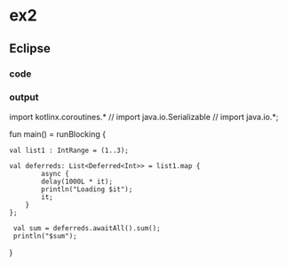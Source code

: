 # ex2
## Eclipse
### code
### output

  import kotlinx.coroutines.*
  // import java.io.Serializable
  // import java.io.*;
  

  fun main() = runBlocking {
	
	val list1 : IntRange = (1..3);
	
    val deferreds: List<Deferred<Int>> = list1.map {
        	async {
            delay(1000L * it);
            println("Loading $it");
            it;
        }
    };
	
     val sum = deferreds.awaitAll().sum();
     println("$sum");
}
